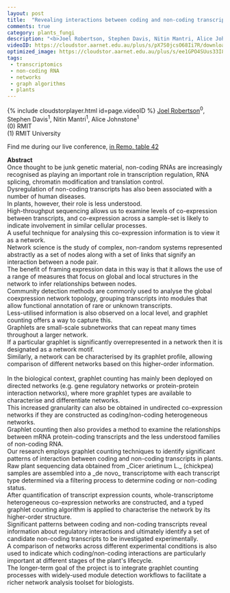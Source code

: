 ```yaml
---
layout: post
title:  "Revealing interactions between coding and non-coding transcripts in plants using heterogeneous networks"
comments: true
category: plants_fungi
description: "<b>Joel Robertson, Stephen Davis, Nitin Mantri, Alice Johnstone</b><br/>Once thought to be junk genetic material, non-codi..."
videoID: https://cloudstor.aarnet.edu.au/plus/s/pX7S0jcsO68Ii7R/download
optimized_image: https://cloudstor.aarnet.edu.au/plus/s/ee1GPO4SUus33I8/download
tags:
 - transcriptomics
 - non-coding RNA
 - networks
 - graph algorithms
 - plants
---
```

{% include cloudstorplayer.html id=page.videoID %}
<u>Joel Robertson</u><sup>0</sup>, Stephen Davis<sup>1</sup>, Nitin Mantri<sup>1</sup>, Alice Johnstone<sup>1</sup><br/>
\(0\) RMIT<br/>
\(1\) RMIT University

Find me during our live conference, [in Remo, table 42](https://remo.co)

<b>Abstract</b><br/>
Once thought to be junk genetic material, non-coding RNAs are increasingly recognised as playing an important role in transcription regulation, RNA splicing, chromatin modification and translation control.<br/>Dysregulation of non-coding transcripts has also been associated with a number of human diseases.<br/>In plants, however, their role is less understood.<br/>High-throughput sequencing allows us to examine levels of co-expression between transcripts, and co-expression across a sample-set is likely to indicate involvement in similar cellular processes.<br/>A useful technique for analysing this co-expression information is to view it as a network.<br/>Network science is the study of complex, non-random systems represented abstractly as a set of nodes along with a set of links that signify an interaction between a node pair.<br/>The benefit of framing expression data in this way is that it allows the use of a range of measures that focus on global and local structures in the network to infer relationships between nodes.<br/>Community detection methods are commonly used to analyse the global coexpression network topology, grouping transcripts into modules that allow functional annotation of rare or unknown transcripts.<br/>Less-utilised information is also observed on a local level, and graphlet counting offers a way to capture this.<br/>Graphlets are small-scale subnetworks that can repeat many times throughout a larger network.<br/>If a particular graphlet is significantly overrepresented in a network then it is designated as a network motif.<br/>Similarly, a network can be characterised by its graphlet profile, allowing comparison of different networks based on this higher-order information.<br/><br/>In the biological context, graphlet counting has mainly been deployed on directed networks \(e.g. gene regulatory networks or protein-protein interaction networks\), where more graphlet types are available to characterise and differentiate networks.<br/>This increased granularity can also be obtained in undirected co-expression networks if they are constructed as coding/non-coding heterogeneous networks.<br/>Graphlet counting then also provides a method to examine the relationships between mRNA protein-coding transcripts and the less understood families of non-coding RNA.<br/>Our research employs graphlet counting techniques to identify significant patterns of interaction between coding and non-coding transcripts in plants.<br/>Raw plant sequencing data obtained from \_Cicer arietinum L.\_ \(chickpea\) samples are assembled into a \_de novo\_ transcriptome with each transcript type determined via a filtering process to determine coding or non-coding status.<br/>After quantification of transcript expression counts, whole-transcriptome heterogeneous co-expression networks are constructed, and a typed graphlet counting algorithm is applied to characterise the network by its higher-order structure.<br/>Significant patterns between coding and non-coding transcripts reveal information about regulatory interactions and ultimately identify a set of candidate non-coding transcripts to be investigated experimentally. <br/>A comparison of networks across different experimental conditions is also used to indicate which coding/non-coding interactions are particularly important at different stages of the plant's lifecycle.<br/>The longer-term goal of the project is to integrate graphlet counting processes with widely-used module detection workflows to facilitate a richer network analysis toolset for biologists.<br/>
